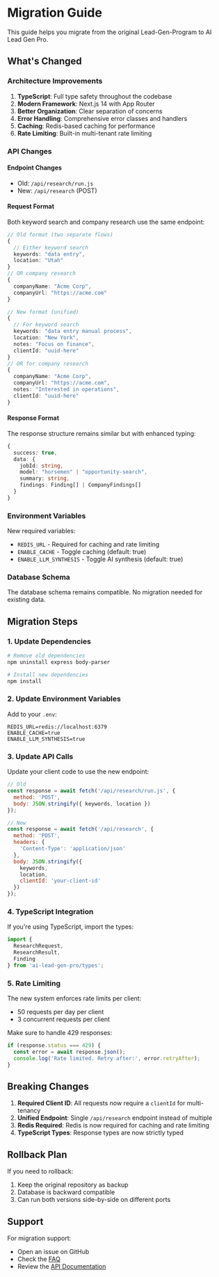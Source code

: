 # Migration Guide

This guide helps you migrate from the original Lead-Gen-Program to AI Lead Gen Pro.

## What's Changed

### Architecture Improvements

1. **TypeScript**: Full type safety throughout the codebase
2. **Modern Framework**: Next.js 14 with App Router
3. **Better Organization**: Clear separation of concerns
4. **Error Handling**: Comprehensive error classes and handlers
5. **Caching**: Redis-based caching for performance
6. **Rate Limiting**: Built-in multi-tenant rate limiting

### API Changes

#### Endpoint Changes
- Old: `/api/research/run.js`
- New: `/api/research` (POST)

#### Request Format
Both keyword search and company research use the same endpoint:

```typescript
// Old format (two separate flows)
{
  // Either keyword search
  keywords: "data entry",
  location: "Utah"
}
// OR company research
{
  companyName: "Acme Corp",
  companyUrl: "https://acme.com"
}

// New format (unified)
{
  // For keyword search
  keywords: "data entry manual process",
  location: "New York",
  notes: "Focus on finance",
  clientId: "uuid-here"
}
// OR for company research
{
  companyName: "Acme Corp",
  companyUrl: "https://acme.com",
  notes: "Interested in operations",
  clientId: "uuid-here"
}
```

#### Response Format
The response structure remains similar but with enhanced typing:

```typescript
{
  success: true,
  data: {
    jobId: string,
    model: "horsemen" | "opportunity-search",
    summary: string,
    findings: Finding[] | CompanyFindings[]
  }
}
```

### Environment Variables

New required variables:
- `REDIS_URL` - Required for caching and rate limiting
- `ENABLE_CACHE` - Toggle caching (default: true)
- `ENABLE_LLM_SYNTHESIS` - Toggle AI synthesis (default: true)

### Database Schema

The database schema remains compatible. No migration needed for existing data.

## Migration Steps

### 1. Update Dependencies

```bash
# Remove old dependencies
npm uninstall express body-parser

# Install new dependencies
npm install
```

### 2. Update Environment Variables

Add to your `.env`:
```env
REDIS_URL=redis://localhost:6379
ENABLE_CACHE=true
ENABLE_LLM_SYNTHESIS=true
```

### 3. Update API Calls

Update your client code to use the new endpoint:

```javascript
// Old
const response = await fetch('/api/research/run.js', {
  method: 'POST',
  body: JSON.stringify({ keywords, location })
});

// New
const response = await fetch('/api/research', {
  method: 'POST',
  headers: {
    'Content-Type': 'application/json'
  },
  body: JSON.stringify({ 
    keywords, 
    location,
    clientId: 'your-client-id'
  })
});
```

### 4. TypeScript Integration

If you're using TypeScript, import the types:

```typescript
import { 
  ResearchRequest, 
  ResearchResult, 
  Finding 
} from 'ai-lead-gen-pro/types';
```

### 5. Rate Limiting

The new system enforces rate limits per client:
- 50 requests per day per client
- 3 concurrent requests per client

Make sure to handle 429 responses:

```javascript
if (response.status === 429) {
  const error = await response.json();
  console.log('Rate limited. Retry after:', error.retryAfter);
}
```

## Breaking Changes

1. **Required Client ID**: All requests now require a `clientId` for multi-tenancy
2. **Unified Endpoint**: Single `/api/research` endpoint instead of multiple
3. **Redis Required**: Redis is now required for caching and rate limiting
4. **TypeScript Types**: Response types are now strictly typed

## Rollback Plan

If you need to rollback:
1. Keep the original repository as backup
2. Database is backward compatible
3. Can run both versions side-by-side on different ports

## Support

For migration support:
- Open an issue on GitHub
- Check the [FAQ](./docs/FAQ.md)
- Review the [API Documentation](./openapi.yaml)